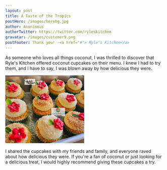 ```yaml
---
layout: post
title: A Taste of the Tropics
postHero: /images/herobg.jpg
author: Anonimous
authorTwitter: https://twitter.com/ryleskitchen
gravatar: /images/customer9.png
postFooter: Thank you! -<a href="#"> Ryle's Kitchen</a>
---
```



As someone who loves all things coconut, I was thrilled to discover that Ryle's Kitchen offered coconut cupcakes on their menu. I knew I had to try them, and I have to say, I was blown away by how delicious they were.

<img class="pull-left" src="/images/081122-1.png" alt="coconut cupcakes">

 I shared the cupcakes with my friends and family, and everyone raved about how delicious they were.
 If you're a fan of coconut or just looking for a delicious treat, I would highly recommend giving these cupcakes a try.
